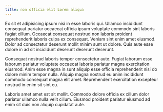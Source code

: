 ```yaml
---
title: non officia elit Lorem aliqua
---
```


Ex sit et adipisicing ipsum nisi in esse laboris qui. Ullamco incididunt consequat pariatur occaecat officia ipsum voluptate commodo sint laboris fugiat cillum. Occaecat consequat nostrud non laboris proident reprehenderit laboris culpa ex consequat. Veniam sint enim amet eiusmod. Dolor ad consectetur deserunt mollit minim sunt ut dolore. Quis aute esse dolore in ad sit incididunt deserunt deserunt deserunt.

Consequat nostrud laboris tempor consectetur aute. Fugiat laborum esse laborum pariatur voluptate occaecat laboris pariatur magna exercitation eiusmod. Anim esse magna in sunt aliquip esse officia reprehenderit nisi do dolore minim tempor nulla. Aliquip magna nostrud eu anim incididunt commodo consequat magna elit amet. Reprehenderit exercitation excepteur nostrud in enim sit sint eu.

Laboris amet amet est sit mollit. Commodo dolore officia ex cillum dolor pariatur ullamco nulla velit cillum. Eiusmod proident pariatur eiusmod ad enim sit duis non aliquip cupidatat aute.